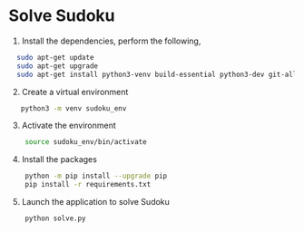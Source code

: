 # Solve Sudoku 
1. Install the dependencies, perform the following, 
  ```bash
    sudo apt-get update
    sudo apt-get upgrade
    sudo apt-get install python3-venv build-essential python3-dev git-all libgl1-mesa-dev ffmpeg
  ```
2. Create a virtual environment
 ```bash
    python3 -m venv sudoku_env
 ```
3. Activate the environment
```bash
    source sudoku_env/bin/activate
 ```
4. Install the packages

```bash
    python -m pip install --upgrade pip 
    pip install -r requirements.txt
 ```
5. Launch the application to solve Sudoku
```bash
    python solve.py
 ```
